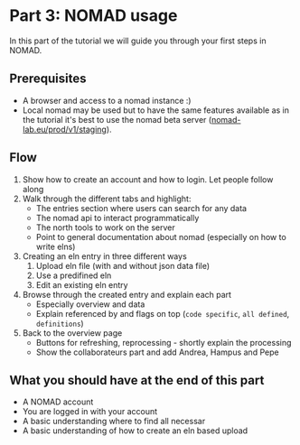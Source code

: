 # Part 3: NOMAD usage

In this part of the tutorial we will guide you through your first steps in NOMAD.

## Prerequisites

- A browser and access to a nomad instance :)
- Local nomad may be used but to have the same features available as in the tutorial it's best to use the nomad beta server ([nomad-lab.eu/prod/v1/staging](https://nomad-lab.eu/prod/v1/staging/gui/about/information)).

## Flow

1. Show how to create an account and how to login. Let people follow along
2. Walk through the different tabs and highlight:
   - The entries section where users can search for any data
   - The nomad api to interact programmatically
   - The north tools to work on the server
   - Point to general documentation about nomad (especially on how to write elns)
3. Creating an eln entry in three different ways
   1. Upload eln file (with and without json data file)
   2. Use a predifined eln
   3. Edit an existing eln entry
4. Browse through the created entry and explain each part
   - Especially overview and data
   - Explain referenced by and flags on top (`code specific`, `all defined`, `definitions`)
5. Back to the overview page
   - Buttons for refreshing, reprocessing - shortly explain the processing
   - Show the collaborateurs part and add Andrea, Hampus and Pepe

## What you should have at the end of this part

- A NOMAD account
- You are logged in with your account
- A basic understanding where to find all necessar
- A basic understanding of how to create an eln based upload
